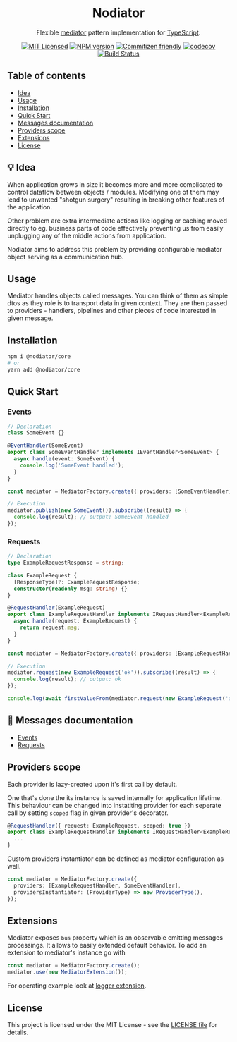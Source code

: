 <h1 align="center">Nodiator</h1>

<div align="center">

Flexible [mediator](https://refactoring.guru/design-patterns/mediator) pattern implementation for [TypeScript](https://www.typescriptlang.org).

[![MIT Licensed](https://img.shields.io/badge/License-MIT-brightgreen)](/LICENSE)
[![NPM version](https://img.shields.io/npm/v/@nodiator/core.svg)](https://www.npmjs.com/package/@nodiator/core)
[![Commitizen friendly](https://img.shields.io/badge/commitizen-friendly-brightgreen.svg)](http://commitizen.github.io/cz-cli)
[![codecov](https://codecov.io/gh/Matii96/nodiator/branch/main/graph/badge.svg?token=RMLVVV7C0O)](https://codecov.io/gh/Matii96/nodiator)
[![Build Status](https://github.com/Matii96/nodiator/workflows/main-build/badge.svg?branch=main)](https://github.com/Matii96/nodiator/actions?workflow=main-build)

</div>

## Table of contents

- [Idea](#idea)
- [Usage](#usage)
- [Installation](#installation)
- [Quick Start](#quick_start)
- [Messages documentation](#messages)
- [Providers scope](#providers_scope)
- [Extensions](#extensions)
- [License](#license)

## 💡 Idea

<a name="idea"></a>

When application grows in size it becomes more and more complicated to control dataflow between objects / modules. Modifying one of them may lead to unwanted "shotgun surgery" resulting in breaking other features of the application.

Other problem are extra intermediate actions like logging or caching moved directly to eg. business parts of code effectively preventing us from easily unplugging any of the middle actions from application.

Nodiator aims to address this problem by providing configurable mediator object serving as a communication hub.

## Usage

<a name="usage"></a>

Mediator handles objects called messages. You can think of them as simple dtos as they role is to transport data in given context. They are then passed to providers - handlers, pipelines and other pieces of code interested in given message.

## Installation

<a name="installation"></a>

```bash
npm i @nodiator/core
# or
yarn add @nodiator/core
```

## Quick Start

<a name="quick_start"></a>

### Events

<a name="quick_start_events"></a>

```ts
// Declaration
class SomeEvent {}

@EventHandler(SomeEvent)
export class SomeEventHandler implements IEventHandler<SomeEvent> {
  async handle(event: SomeEvent) {
    console.log('SomeEvent handled');
  }
}

const mediator = MediatorFactory.create({ providers: [SomeEventHandler] });

// Execution
mediator.publish(new SomeEvent()).subscribe((result) => {
  console.log(result); // output: SomeEvent handled
});
```

### Requests

<a name="quick_start_requests"></a>

```ts
// Declaration
type ExampleRequestResponse = string;

class ExampleRequest {
  [ResponseType]?: ExampleRequestResponse;
  constructor(readonly msg: string) {}
}

@RequestHandler(ExampleRequest)
export class ExampleRequestHandler implements IRequestHandler<ExampleRequest, string> {
  async handle(request: ExampleRequest) {
    return request.msg;
  }
}

const mediator = MediatorFactory.create({ providers: [ExampleRequestHandler] });

// Execution
mediator.request(new ExampleRequest('ok')).subscribe((result) => {
  console.log(result); // output: ok
});

console.log(await firstValueFrom(mediator.request(new ExampleRequest('async ok')))); // output: async ok
```

## 📖 Messages documentation

<a name="messages"></a>

- [Events](https://github.com/Matii96/nodiator/tree/main/packages/core/docs/events.md)
- [Requests](https://github.com/Matii96/nodiator/tree/main/packages/core/docs/requests.md)

## Providers scope

<a name="providers_scope"></a>

Each provider is lazy-created upon it's first call by default.

One that's done the its instance is saved internally for application lifetime. This behaviour can be changed into instatiting provider for each seperate call by setting `scoped` flag in given provider's decorator.

```ts
@RequestHandler({ request: ExampleRequest, scoped: true })
export class ExampleRequestHandler implements IRequestHandler<ExampleRequest, string> {
  ...
}
```

Custom providers instantiator can be defined as mediator configuration as well.

```ts
const mediator = MediatorFactory.create({
  providers: [ExampleRequestHandler, SomeEventHandler],
  providersInstantiator: (ProviderType) => new ProviderType(),
});
```

## Extensions

<a name="extensions"></a>

Mediator exposes `bus` property which is an observable emitting messages processings. It allows to easily extended default behavior. To add an extension to mediator's instance go with

```ts
const mediator = MediatorFactory.create();
mediator.use(new MediatorExtension());
```

For operating example look at [logger extension](https://github.com/Matii96/nodiator/tree/main/packages/extension-logger).

## License

<a name="license"></a>

This project is licensed under the MIT License - see the [LICENSE file](https://github.com/Matii96/nodiator/tree/main/LICENSE) for details.
